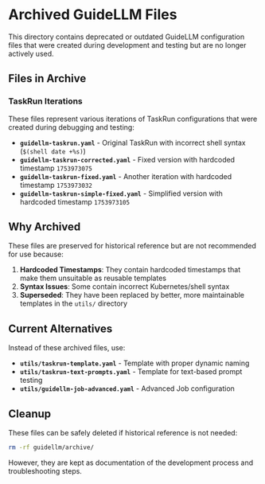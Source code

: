 # Archived GuideLLM Files

This directory contains deprecated or outdated GuideLLM configuration files that were created during development and testing but are no longer actively used.

## Files in Archive

### TaskRun Iterations

These files represent various iterations of TaskRun configurations that were created during debugging and testing:

- **`guidellm-taskrun.yaml`** - Original TaskRun with incorrect shell syntax (`$(shell date +%s)`)
- **`guidellm-taskrun-corrected.yaml`** - Fixed version with hardcoded timestamp `1753973075`
- **`guidellm-taskrun-fixed.yaml`** - Another iteration with hardcoded timestamp `1753973032`
- **`guidellm-taskrun-simple-fixed.yaml`** - Simplified version with hardcoded timestamp `1753973105`

## Why Archived

These files are preserved for historical reference but are not recommended for use because:

1. **Hardcoded Timestamps**: They contain hardcoded timestamps that make them unsuitable as reusable templates
2. **Syntax Issues**: Some contain incorrect Kubernetes/shell syntax
3. **Superseded**: They have been replaced by better, more maintainable templates in the `utils/` directory

## Current Alternatives

Instead of these archived files, use:

- **`utils/taskrun-template.yaml`** - Template with proper dynamic naming
- **`utils/taskrun-text-prompts.yaml`** - Template for text-based prompt testing
- **`utils/guidellm-job-advanced.yaml`** - Advanced Job configuration

## Cleanup

These files can be safely deleted if historical reference is not needed:

```bash
rm -rf guidellm/archive/
```

However, they are kept as documentation of the development process and troubleshooting steps.
